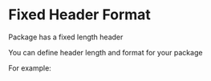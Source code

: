 # Fixed Header Format

Package has a fixed length header

You can define header length and format for your package

For example:

```csharp


```